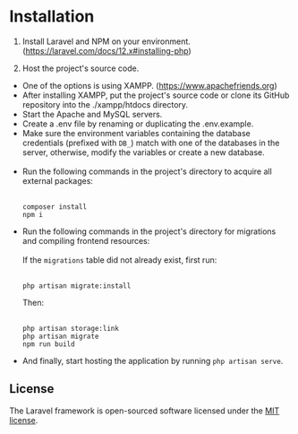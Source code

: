 # Installation

1. Install Laravel and NPM on your environment. (https://laravel.com/docs/12.x#installing-php)

2. Host the project's source code.
- One of the options is using XAMPP. (https://www.apachefriends.org)
- After installing XAMPP, put the project's source code or clone its GitHub repository into the ./xampp/htdocs directory.
- Start the Apache and MySQL servers.
- Create a .env file by renaming or duplicating the .env.example.
- Make sure the environment variables containing the database credentials (prefixed with `DB_`) match with one of the databases in the server, otherwise, modify the variables or create a new database.</br></br>
- Run the following commands in the project's directory to acquire all external packages:</br></br>
    ```
    composer install
    npm i
    ```
- Run the following commands in the project's directory for migrations and compiling frontend resources: </br>
    </br>If the `migrations` table did not already exist, first run:</br></br>
    ```
    php artisan migrate:install
    ```
    Then:</br></br>
    ```
    php artisan storage:link
    php artisan migrate
    npm run build
    ```
- And finally, start hosting the application by running `php artisan serve`.

## License

The Laravel framework is open-sourced software licensed under the [MIT license](https://opensource.org/licenses/MIT).

